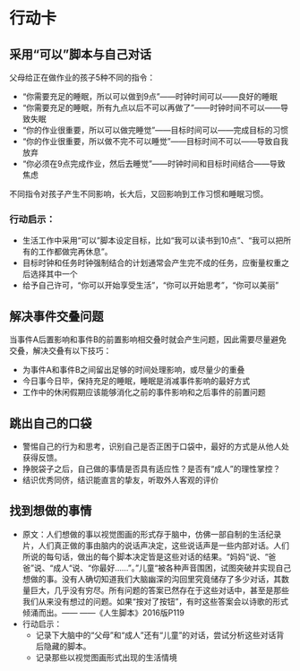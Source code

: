 # 行动卡

## 采用“可以”脚本与自己对话
父母给正在做作业的孩子5种不同的指令：

* “你需要充足的睡眠，所以可以做到9点”——时钟时间可以——良好的睡眠
* “你需要充足的睡眠，所有九点以后不可以再做了”——时钟时间不可以——导致失眠
* “你的作业很重要，所以可以做完睡觉”——目标时间可以——完成目标的习惯
* “你的作业很重要，所以做不完不可以睡觉”——目标时间不可以——导致自我放弃
* “你必须在9点完成作业，然后去睡觉”——时钟时间和目标时间结合——导致焦虑

不同指令对孩子产生不同影响，长大后，又回影响到工作习惯和睡眠习惯。

### 行动启示：
* 生活工作中采用“可以”脚本设定目标，比如“我可以读书到10点”、“我可以把所有的工作都做完再休息”。
* 目标时钟和任务时钟强制结合的计划通常会产生完不成的任务，应衡量权重之后选择其中一个
* 给予自己许可，“你可以开始享受生活”，“你可以开始思考”，“你可以美丽”

## 解决事件交叠问题
当事件A后置影响和事件B的前置影响相交叠时就会产生问题，因此需要尽量避免交叠，解决交叠有以下技巧：

* 为事件A和事件B之间留出足够的时间处理影响，或尽量少的重叠
* 今日事今日毕，保持充足的睡眠，睡眠是消减事件影响的最好方式
* 工作中的休闲假期应该能够消化之前的事件影响和之后事件的前置问题

## 跳出自己的口袋
* 警惕自己的行为和思考，识别自己是否正困于口袋中，最好的方式是从他人处获得反馈。
* 挣脱袋子之后，自己做的事情是否具有适应性？是否有“成人”的理性掌控？
* 结识优秀同侪，结识能直言的挚友，听取外人客观的评价

## 找到想做的事情
* 原文：人们想做的事以视觉图画的形式存于脑中，仿佛一部自制的生活纪录片，人们真正做的事由脑内的说话声决定，这些说话声是一些内部对话。人们所说的每句话，做出的每个脚本决定皆是这些对话的结果。“妈妈“说、“爸爸”说、“成人“说、“你最好……”。”儿童“被各种声音围困，试图突破并实现自己想做的事。没有人确切知道我们大脑幽深的沟回里究竟储存了多少对话，其数量巨大，几乎没有穷尽。所有问题的答案已然存在于这些对话中，甚至是那些我们从来没有想过的问题。如果“按对了按钮”，有时这些答案会以诗歌的形式倾涌而出。—— ——《人生脚本》2016版P119
* 行动启示：
	* 记录下大脑中的“父母”和“成人”还有“儿童”的对话，尝试分析这些对话背后隐藏的脚本。
	* 记录那些以视觉图画形式出现的生活情境
